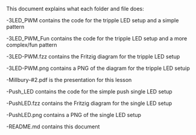 This document explains what each folder and file does:

-3LED_PWM contains the code for the tripple LED setup and a simple pattern

-3LED_PWM_Fun contains the code for the tripple LED setup and a more complex/fun pattern

-3LED-PWM.fzz contains the Fritzig diagram for the tripple LED setup

-3LED-PWM.png contains a PNG of the diagram for the tripple LED setuip

-Millbury-#2.pdf is the presentation for this lesson

-Push_LED contains the code for the simple push single LED setup

-PushLED.fzz contains the Fritzig diagram for the single LED setup

-PushLED.png contains a PNG of the single LED setup

-README.md contains this document
